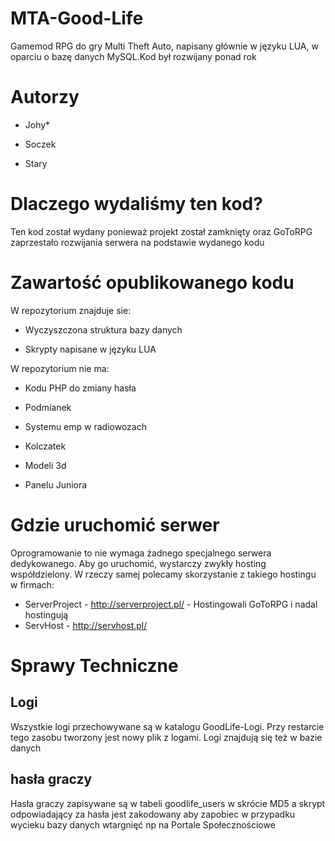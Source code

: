 # MTA-Good-Life
Gamemod RPG do gry Multi Theft Auto, napisany głównie w języku LUA, w oparciu o bazę danych MySQL.Kod był rozwijany ponad rok
# Autorzy

- Johy*

- Soczek

- Stary
# Dlaczego wydaliśmy ten kod?

Ten kod został wydany ponieważ projekt został zamknięty oraz GoToRPG zaprzestało rozwijania serwera na podstawie wydanego kodu
# Zawartość opublikowanego kodu

W repozytorium znajduje sie:

- Wyczyszczona struktura bazy danych

- Skrypty napisane w języku LUA

W repozytorium nie ma:

- Kodu PHP do zmiany hasła

- Podmianek

- Systemu emp w radiowozach

- Kolczatek

- Modeli 3d

- Panelu Juniora

# Gdzie uruchomić serwer

Oprogramowanie to nie wymaga żadnego specjalnego serwera dedykowanego. Aby go uruchomić, wystarczy zwykły hosting współdzielony. W rzeczy samej polecamy skorzystanie z takiego hostingu w firmach:

- ServerProject - http://serverproject.pl/ - Hostingowali GoToRPG i nadal hostingują
- ServHost - http://servhost.pl/

# Sprawy Techniczne

## Logi
Wszystkie logi przechowywane są w katalogu GoodLife-Logi. Przy restarcie tego zasobu tworzony jest nowy plik z logami. Logi znajdują się też w bazie danych

## hasła graczy
Hasła graczy zapisywane są w tabeli goodlife_users w skrócie MD5 a skrypt odpowiadający za hasła jest zakodowany aby zapobiec w przypadku wycieku bazy danych wtargnięć np na Portale Społecznościowe
